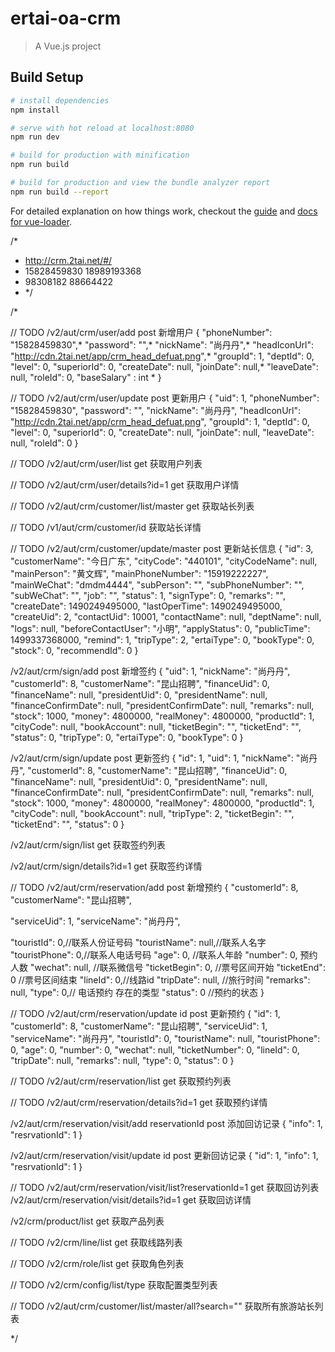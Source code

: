 # ertai-oa-crm

> A Vue.js project

## Build Setup

``` bash
# install dependencies
npm install

# serve with hot reload at localhost:8080
npm run dev

# build for production with minification
npm run build

# build for production and view the bundle analyzer report
npm run build --report
```

For detailed explanation on how things work, checkout the [guide](http://vuejs-templates.github.io/webpack/) and [docs for vue-loader](http://vuejs.github.io/vue-loader).

/*
  * http://crm.2tai.net/#/
  * 15828459830 18989193368
  * 98308182 88664422
  * */

/*

// TODO /v2/aut/crm/user/add post 新增用户
{
  "phoneNumber": "15828459830",*
  "password": "",*
  "nickName": "尚丹丹",*
  "headIconUrl": "http://cdn.2tai.net/app/crm_head_defuat.png",*
  "groupId": 1,
  "deptId": 0,
  "level": 0,
  "superiorId": 0,
  "createDate": null,
  "joinDate": null,*
  "leaveDate": null,
  "roleId": 0,
  "baseSalary" : int *
}

// TODO /v2/aut/crm/user/update post 更新用户
{
  "uid": 1,
  "phoneNumber": "15828459830",
  "password": "",
  "nickName": "尚丹丹",
  "headIconUrl": "http://cdn.2tai.net/app/crm_head_defuat.png",
  "groupId": 1,
  "deptId": 0,
  "level": 0,
  "superiorId": 0,
  "createDate": null,
  "joinDate": null,
  "leaveDate": null,
  "roleId": 0
}

// TODO /v2/aut/crm/user/list get 获取用户列表

// TODO /v2/aut/crm/user/details?id=1 get 获取用户详情







// TODO /v2/aut/crm/customer/list/master get 获取站长列表

// TODO /v1/aut/crm/customer/id 获取站长详情

// TODO /v2/aut/crm/customer/update/master post 更新站长信息
{
  "id": 3,
  "customerName": "今日广东",
  "cityCode": "440101",
  "cityCodeName": null,
  "mainPerson": "黄文辉",
  "mainPhoneNumber": "15919222227",
  "mainWeChat": "dmdm4444",
  "subPerson": "",
  "subPhoneNumber": "",
  "subWeChat": "",
  "job": "",
  "status": 1,
  "signType": 0,
  "remarks": "",
  "createDate": 1490249495000,
  "lastOperTime": 1490249495000,
  "createUid": 2,
  "contactUid": 10001,
  "contactName": null,
  "deptName": null,
  "logs": null,
  "beforeContactUser": "小明",
  "applyStatus": 0,
  "publicTime": 1499337368000,
  "remind": 1,
  "tripType": 2,
  "ertaiType": 0,
  "bookType": 0,
  "stock": 0,
  "recommendId": 0
}





/v2/aut/crm/sign/add post 新增签约
{
  "uid": 1,
  "nickName": "尚丹丹",
  "customerId": 8,
  "customerName": "昆山招聘",
  "financeUid": 0,
  "financeName": null,
  "presidentUid": 0,
  "presidentName": null,
  "financeConfirmDate": null,
  "presidentConfirmDate": null,
  "remarks": null,
  "stock": 1000,
  "money": 4800000,
  "realMoney": 4800000,
  "productId": 1,
  "cityCode": null,
  "bookAccount": null,
  "ticketBegin": "",
  "ticketEnd": "",
  "status": 0,
  "tripType": 0,
  "ertaiType": 0,
  "bookType": 0
}

/v2/aut/crm/sign/update post 更新签约
{
  "id": 1,
  "uid": 1,
  "nickName": "尚丹丹",
  "customerId": 8,
  "customerName": "昆山招聘",
  "financeUid": 0,
  "financeName": null,
  "presidentUid": 0,
  "presidentName": null,
  "financeConfirmDate": null,
  "presidentConfirmDate": null,
  "remarks": null,
  "stock": 1000,
  "money": 4800000,
  "realMoney": 4800000,
  "productId": 1,
  "cityCode": null,
  "bookAccount": null,
  "tripType": 2,
  "ticketBegin": "",
  "ticketEnd": "",
  "status": 0
}

/v2/aut/crm/sign/list get 获取签约列表

/v2/aut/crm/sign/details?id=1 get 获取签约详情






// TODO /v2/aut/crm/reservation/add post 新增预约
{
  "customerId": 8,
  "customerName": "昆山招聘",

  "serviceUid": 1,
  "serviceName": "尚丹丹",

  "touristId": 0,//联系人份证号码
  "touristName": null,//联系人名字
  "touristPhone": 0,//联系人电话号码
  "age": 0, //联系人年龄
  "number": 0, 预约人数
  "wechat": null, //联系微信号
  "ticketBegin": 0, //票号区间开始
  "ticketEnd": 0 //票号区间结束
  "lineId": 0,//线路id
  "tripDate": null, //旅行时间
  "remarks": null,
  "type": 0,// 电话预约 存在的类型
  "status": 0 //预约的状态
}

// TODO /v2/aut/crm/reservation/update id post 更新预约
{
  "id": 1,
  "customerId": 8,
  "customerName": "昆山招聘",
  "serviceUid": 1,
  "serviceName": "尚丹丹",
  "touristId": 0,
  "touristName": null,
  "touristPhone": 0,
  "age": 0,
  "number": 0,
  "wechat": null,
  "ticketNumber": 0,
  "lineId": 0,
  "tripDate": null,
  "remarks": null,
  "type": 0,
  "status": 0
}

// TODO /v2/aut/crm/reservation/list get 获取预约列表

// TODO /v2/aut/crm/reservation/details?id=1 get 获取预约详情







/v2/aut/crm/reservation/visit/add reservationId post 添加回访记录
{
  "info": 1,
  "resrvationId": 1
}

/v2/aut/crm/reservation/visit/update id post 更新回访记录
{
  "id": 1,
  "info": 1,
  "resrvationId": 1
}

// TODO /v2/aut/crm/reservation/visit/list?reservationId=1 get 获取回访列表
/v2/aut/crm/reservation/visit/details?id=1 get 获取回访详情




/v2/crm/product/list get 获取产品列表

// TODO /v2/crm/line/list get 获取线路列表

// TODO /v2/crm/role/list get 获取角色列表

// TODO /v2/crm/config/list/type 获取配置类型列表

// TODO /v2/aut/crm/customer/list/master/all?search="" 获取所有旅游站长列表


*/
